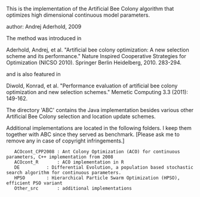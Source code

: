 

This is the implementation of the Artificial Bee Colony algorithm that optimizes high dimensional continuous model parameters. 

author: Andrej Aderhold, 2009

The method was introduced in   

Aderhold, Andrej, et al. "Artificial bee colony optimization: A new selection scheme and its performance." Nature Inspired Cooperative Strategies for Optimization (NICSO 2010). Springer Berlin Heidelberg, 2010. 283-294.

and is also featured in 

Diwold, Konrad, et al. "Performance evaluation of artificial bee colony optimization and new selection schemes." Memetic Computing 3.3 (2011): 149-162.


The directory 'ABC' contains the Java implementation besides various other Artificial Bee Colony selection and location update schemes. 


Additional implementations are located in the following folders. I keep them together with ABC since they served as benchmark. 
[Please ask me to remove any in case of copyright infringements.]


	   ACOcont_CPP2008 : Ant Colony Optimization (ACO) for continuous parameters, C++ implementation from 2008
	   ACOcont_R       : ACO implementation in R
	   DE 		   : Differential Evolution, a population based stochastic search algorithm for continuous parameters.
	   HPSO		   : Hierarchical Particle Swarm Optimization (HPSO), efficient PSO variant
	   Other_src       : additional implementations  
	   
	   	   
